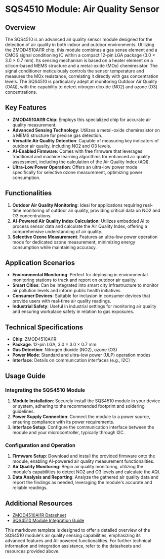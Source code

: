 # SQS4510 Module: Air Quality Sensor

## Overview

The SQS4510 is an advanced air quality sensor module designed for the detection of air quality in both indoor and outdoor environments. Utilizing the ZMOD4510AI1R chip, this module combines a gas sense element and a CMOS signal conditioning IC within a compact 12-pin LGA package (3.0 × 3.0 × 0.7 mm). Its sensing mechanism is based on a heater element on a silicon-based MEMS structure and a metal-oxide (MOx) chemiresistor. The signal conditioner meticulously controls the sensor temperature and measures the MOx resistance, correlating it directly with gas concentration levels. The SQS4510 is particularly adept at monitoring Outdoor Air Quality (OAQ), with the capability to detect nitrogen dioxide (NO2) and ozone (O3) concentrations.

## Key Features

- **ZMOD4510AI1R Chip**: Employs this specialized chip for accurate air quality measurement.
- **Advanced Sensing Technology**: Utilizes a metal-oxide chemiresistor on a MEMS structure for precise gas detection.
- **Versatile Air Quality Detection**: Capable of measuring key indicators of outdoor air quality, including NO2 and O3 levels.
- **AI-Enabled Firmware**: Comes with free firmware that leverages traditional and machine learning algorithms for enhanced air quality assessment, including the calculation of the Air Quality Index (AQI).
- **Ultra-Low Power Operation**: Offers an ultra-low power mode specifically for selective ozone measurement, optimizing power consumption.

## Functionalities

1. **Outdoor Air Quality Monitoring**: Ideal for applications requiring real-time monitoring of outdoor air quality, providing critical data on NO2 and O3 concentrations.
2. **AI-Powered Air Quality Index Calculation**: Utilizes embedded AI to process sensor data and calculate the Air Quality Index, offering a comprehensive understanding of air quality.
3. **Selective Ozone Measurement**: Features an ultra-low power operation mode for dedicated ozone measurement, minimizing energy consumption while maintaining accuracy.

## Application Scenarios

- **Environmental Monitoring**: Perfect for deploying in environmental monitoring stations to track and report on outdoor air quality.
- **Smart Cities**: Can be integrated into smart city infrastructure to monitor air pollution levels and inform public health initiatives.
- **Consumer Devices**: Suitable for inclusion in consumer devices that provide users with real-time air quality readings.
- **Industrial Safety**: Useful in industrial settings for monitoring air quality and ensuring workplace safety in relation to gas exposures.

## Technical Specifications

- **Chip**: ZMOD4510AI1R
- **Package**: 12-pin LGA, 3.0 × 3.0 × 0.7 mm
- **Gas Detection**: Nitrogen dioxide (NO2), ozone (O3)
- **Power Mode**: Standard and ultra-low power (ULP) operation modes
- **Interface**: Details on communication interfaces (e.g., I2C)

## Usage Guide

### Integrating the SQS4510 Module

1. **Module Installation**: Securely install the SQS4510 module in your device or system, adhering to the recommended footprint and soldering guidelines.
2. **Power Supply Connection**: Connect the module to a power source, ensuring compliance with its power requirements.
3. **Interface Setup**: Configure the communication interface between the module and your microcontroller, typically through I2C.

### Configuration and Operation

1. **Firmware Setup**: Download and install the provided firmware onto the module, enabling AI-powered air quality measurement functionalities.
2. **Air Quality Monitoring**: Begin air quality monitoring, utilizing the module's capabilities to detect NO2 and O3 levels and calculate the AQI.
3. **Data Analysis and Reporting**: Analyze the gathered air quality data and report the findings as needed, leveraging the module's accurate and reliable readings.

## Additional Resources

- [ZMOD4510AI1R Datasheet](https://www.example.com/ZMOD4510AI1R-datasheet "Datasheet for the ZMOD4510AI1R chip")
- [SQS4510 Module Integration Guide](https://www.example.com/SQS4510-integration-guide "Guide for integrating the SQS4510 module into systems")

This markdown template is designed to offer a detailed overview of the SQS4510 module's air quality sensing capabilities, emphasizing its advanced features and AI-powered functionalities. For further technical information and integration assistance, refer to the datasheets and resources provided above.
